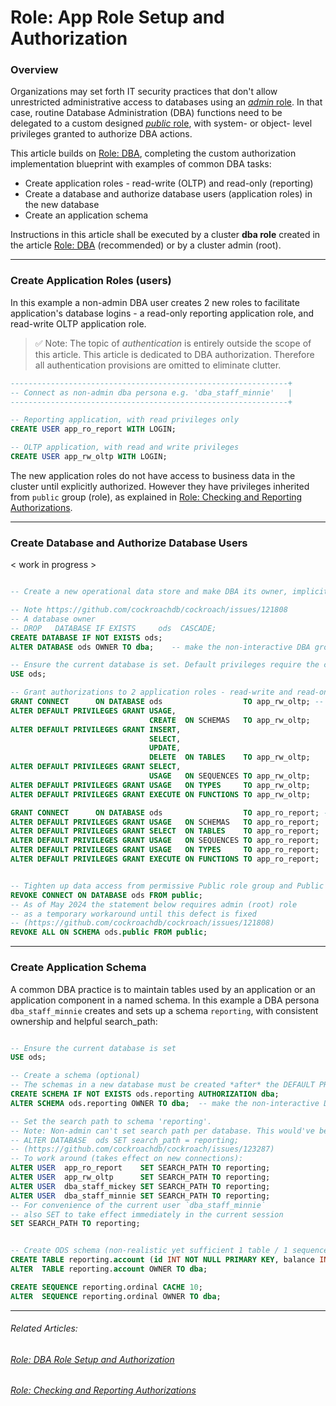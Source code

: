 # Role: App Role Setup and Authorization

### Overview

Organizations may set forth IT security practices that don't allow unrestricted administrative access to databases using an [*admin* role](https://www.cockroachlabs.com/docs/stable/security-reference/authorization#admin-role). In that case, routine Database Administration (DBA) functions need to be delegated to a custom designed [*public* role](https://www.cockroachlabs.com/docs/stable/security-reference/authorization#public-role), with system- or object- level privileges granted to authorize DBA actions.

This article builds on [Role: DBA](../system-overview/role-dba.md), completing the custom authorization implementation blueprint with examples of common DBA tasks:

- Create application roles - read-write (OLTP) and read-only (reporting)
- Create a database and authorize database users (application roles) in the new database
- Create an application schema

Instructions in this article shall be executed by a cluster **dba role** created in the article [Role: DBA](../system-overview/role-dba.md) (recommended) or by a cluster admin (root).





------

### Create Application Roles (users)

In this example a non-admin DBA user creates 2 new roles to facilitate application's database logins - a read-only reporting application role, and read-write OLTP application role.



> ✅ Note: The topic of *authentication* is entirely outside the scope of this article.
> This article is dedicated to DBA authorization. Therefore all authentication provisions are omitted to eliminate clutter.



```sql
--------------------------------------------------------------+
-- Connect as non-admin dba persona e.g. 'dba_staff_minnie'   |
--------------------------------------------------------------+

-- Reporting application, with read privileges only
CREATE USER app_ro_report WITH LOGIN;

-- OLTP application, with read and write privileges
CREATE USER app_rw_oltp WITH LOGIN;

```

The new application roles do not have access to business data in the cluster until explicitly authorized. However they have privileges inherited from `public` group (role), as explained in [Role: Checking and Reporting Authorizations](../system-overview/role-privileges.md#nuanced-points-about-roles-and-privileges).





------

### Create Database and Authorize Database Users

< work in progress >

```sql

-- Create a new operational data store and make DBA its owner, implicitly - with ALL PRIVILEGES

-- Note https://github.com/cockroachdb/cockroach/issues/121808
-- A database owner 
-- DROP   DATABASE IF EXISTS     ods  CASCADE;
CREATE DATABASE IF NOT EXISTS ods;
ALTER DATABASE ods OWNER TO dba;    -- make the non-interactive DBA group (role) the owner! 

-- Ensure the current database is set. Default privileges require the current database context.
USE ods;

-- Grant authorizations to 2 application roles - read-write and read-only
GRANT CONNECT      ON DATABASE ods                  TO app_rw_oltp; -- e.g. show schemas; show tables;
ALTER DEFAULT PRIVILEGES GRANT USAGE,
                               CREATE  ON SCHEMAS   TO app_rw_oltp;
ALTER DEFAULT PRIVILEGES GRANT INSERT,
                               SELECT,
                               UPDATE,
                               DELETE  ON TABLES    TO app_rw_oltp;
ALTER DEFAULT PRIVILEGES GRANT SELECT,
                               USAGE   ON SEQUENCES TO app_rw_oltp;
ALTER DEFAULT PRIVILEGES GRANT USAGE   ON TYPES     TO app_rw_oltp;
ALTER DEFAULT PRIVILEGES GRANT EXECUTE ON FUNCTIONS TO app_rw_oltp;

GRANT CONNECT      ON DATABASE ods                  TO app_ro_report; -- e.g. show schemas; show tables;
ALTER DEFAULT PRIVILEGES GRANT USAGE   ON SCHEMAS   TO app_ro_report;
ALTER DEFAULT PRIVILEGES GRANT SELECT  ON TABLES    TO app_ro_report;
ALTER DEFAULT PRIVILEGES GRANT USAGE   ON SEQUENCES TO app_ro_report;
ALTER DEFAULT PRIVILEGES GRANT USAGE   ON TYPES     TO app_ro_report;
ALTER DEFAULT PRIVILEGES GRANT EXECUTE ON FUNCTIONS TO app_ro_report;


-- Tighten up data access from permissive Public role group and Public schemas
REVOKE CONNECT ON DATABASE ods FROM public;
-- As of May 2024 the statement below requires admin (root) role
-- as a temporary workaround until this defect is fixed
-- (https://github.com/cockroachdb/cockroach/issues/121808)
REVOKE ALL ON SCHEMA ods.public FROM public;

```





------

### Create Application Schema

A common DBA practice is to maintain tables used by an application or an application component in a named schema. In this example a DBA persona `dba_staff_minnie`  creates and sets up a schema `reporting`, with consistent ownership and helpful search_path:

```sql

-- Ensure the current database is set
USE ods;

-- Create a schema (optional)
-- The schemas in a new database must be created *after* the DEFAULT PRIVILEGES are set
CREATE SCHEMA IF NOT EXISTS ods.reporting AUTHORIZATION dba;
ALTER SCHEMA ods.reporting OWNER TO dba;  -- make the non-interactive DBA group (role) the owner!

-- Set the search path to schema 'reporting'.
-- Note: Non-admin can't set search path per database. This would've been helpful but requires admin:
-- ALTER DATABASE  ods SET search_path = reporting;
-- (https://github.com/cockroachdb/cockroach/issues/123287)
-- To work around (takes effect on new connections):
ALTER USER  app_ro_report    SET SEARCH_PATH TO reporting;
ALTER USER  app_rw_oltp      SET SEARCH_PATH TO reporting;
ALTER USER  dba_staff_mickey SET SEARCH_PATH TO reporting;
ALTER USER  dba_staff_minnie SET SEARCH_PATH TO reporting;
-- For convenience of the current user `dba_staff_minnie`
-- also SET to take effect immediately in the current session
SET SEARCH_PATH TO reporting;


-- Create ODS schema (non-realistic yet sufficient 1 table / 1 sequence example)
CREATE TABLE reporting.account (id INT NOT NULL PRIMARY KEY, balance INT NOT NULL);
ALTER  TABLE reporting.account OWNER TO dba;

CREATE SEQUENCE reporting.ordinal CACHE 10;
ALTER  SEQUENCE reporting.ordinal OWNER TO dba;

```





------

###### Related Articles:

###### 	 [Role: DBA Role Setup and Authorization](../system-overview/role-dba.md)

###### 	[Role: Checking and Reporting Authorizations](../system-overview/role-privileges.md)

